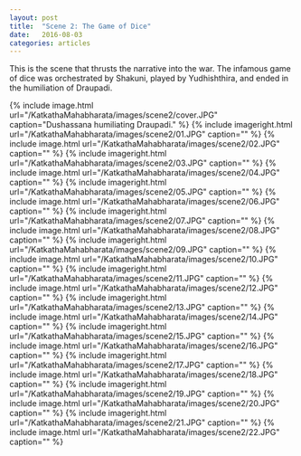 ```yaml
---
layout: post
title:  "Scene 2: The Game of Dice"
date:   2016-08-03
categories: articles
---
```


This is the scene that thrusts the narrative into the war. The infamous game of dice was orchestrated by Shakuni, played by Yudhishthira, and ended in the humiliation of Draupadi.


{% include image.html url="/KatkathaMahabharata/images/scene2/cover.JPG" caption="Dushassana humiliating Draupadi." %}
{% include imageright.html url="/KatkathaMahabharata/images/scene2/01.JPG" caption="" %}
{% include image.html url="/KatkathaMahabharata/images/scene2/02.JPG" caption="" %}
{% include imageright.html url="/KatkathaMahabharata/images/scene2/03.JPG" caption="" %}
{% include image.html url="/KatkathaMahabharata/images/scene2/04.JPG" caption="" %}
{% include imageright.html url="/KatkathaMahabharata/images/scene2/05.JPG" caption="" %}
{% include image.html url="/KatkathaMahabharata/images/scene2/06.JPG" caption="" %}
{% include imageright.html url="/KatkathaMahabharata/images/scene2/07.JPG" caption="" %}
{% include image.html url="/KatkathaMahabharata/images/scene2/08.JPG" caption="" %}
{% include imageright.html url="/KatkathaMahabharata/images/scene2/09.JPG" caption="" %}
{% include image.html url="/KatkathaMahabharata/images/scene2/10.JPG" caption="" %}
{% include imageright.html url="/KatkathaMahabharata/images/scene2/11.JPG" caption="" %}
{% include image.html url="/KatkathaMahabharata/images/scene2/12.JPG" caption="" %}
{% include imageright.html url="/KatkathaMahabharata/images/scene2/13.JPG" caption="" %}
{% include image.html url="/KatkathaMahabharata/images/scene2/14.JPG" caption="" %}
{% include imageright.html url="/KatkathaMahabharata/images/scene2/15.JPG" caption="" %}
{% include image.html url="/KatkathaMahabharata/images/scene2/16.JPG" caption="" %}
{% include imageright.html url="/KatkathaMahabharata/images/scene2/17.JPG" caption="" %}
{% include image.html url="/KatkathaMahabharata/images/scene2/18.JPG" caption="" %}
{% include imageright.html url="/KatkathaMahabharata/images/scene2/19.JPG" caption="" %}
{% include image.html url="/KatkathaMahabharata/images/scene2/20.JPG" caption="" %}
{% include imageright.html url="/KatkathaMahabharata/images/scene2/21.JPG" caption="" %}
{% include image.html url="/KatkathaMahabharata/images/scene2/22.JPG" caption="" %}